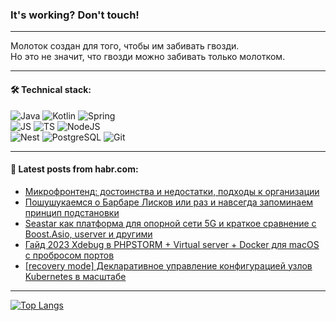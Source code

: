### It's working? Don't touch!

---
Молоток создан для того, чтобы им забивать гвозди. <br>
Но это не значит, что гвозди можно забивать только молотком.

---

#### 🛠️ Technical stack:

![Java](https://img.shields.io/badge/Java-informational?logo=Oracle&style=flat&logoColor=white&color=FF4500)
![Kotlin](https://img.shields.io/badge/Kotlin-informational?logo=Kotlin&style=flat&logoColor=white&color=774D97)
![Spring](https://img.shields.io/badge/SpringBoot-informational?logo=SpringBoot&style=flat&logoColor=white&color=6DB33F) <br>
![JS](https://img.shields.io/badge/JS-informational?logo=javaScript&style=flat&logoColor=black&color=F7Df1E)
![TS](https://img.shields.io/badge/TypeScript-informational?logo=typeScript&style=flat&logoColor=black&color=0667A8)
![NodeJS](https://img.shields.io/badge/NodeJS-informational?logo=node.js&style=flat&logoColor=white&color=70A760) <br>
![Nest](https://img.shields.io/badge/NestJS-informational?logo=NestJS&style=flat&logoColor=white&color=E0234E)
![PostgreSQL](https://img.shields.io/badge/PostgreSQL-informational?logo=PostgreSQL&style=flat&logoColor=white&color=DAA520)
![Git](https://img.shields.io/badge/Git-informational?logo=git&style=flat&logoColor=white&color=778899)

___

#### 💬 Latest posts from habr.com:

<!-- BLOG-POST-LIST:START -->
- [Микрофронтенд: достоинства и недостатки, подходы к организации](https://habr.com/ru/companies/ru_mts/articles/753284/?utm_source=habrahabr&utm_medium=rss&utm_campaign=753284)
- [Пошушукаемся о Барбаре Лисков или раз и навсегда запоминаем принцип подстановки](https://habr.com/ru/articles/753282/?utm_source=habrahabr&utm_medium=rss&utm_campaign=753282)
- [Seastar как платформа для опорной сети 5G и краткое сравнение с Boost.Asio, userver и другими](https://habr.com/ru/companies/yadro/articles/751830/?utm_source=habrahabr&utm_medium=rss&utm_campaign=751830)
- [Гайд 2023 Xdebug в PHPSTORM + Virtual server + Docker для macOS с пробросом портов](https://habr.com/ru/articles/753264/?utm_source=habrahabr&utm_medium=rss&utm_campaign=753264)
- [[recovery mode] Декларативное управление конфигурацией узлов Kubernetes в масштабе](https://habr.com/ru/companies/oleg-bunin/articles/753256/?utm_source=habrahabr&utm_medium=rss&utm_campaign=753256)
<!-- BLOG-POST-LIST:END -->

---
[![Top Langs](https://github-readme-stats-git-master-advtsetting-gmailcom.vercel.app/api/top-langs/?username=zloylis&langs_count=10&hide_title=false&title_color=e6edf3&size_weight=0.5&count_weight=0.5&layout=compact&hide_border=true&theme=dracula)](https://github.com/zloylis)

<!-- ![GitHub stats](https://github-readme-stats-git-master-advtsetting-gmailcom.vercel.app/api?username=zloylis&show_icons=true&hide_border=true&theme=dracula&hide_title=true&include_all_commits=true&count_private=true&hide=contribs&hide_rank=true) -->
